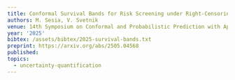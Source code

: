```yaml
---
title: Conformal Survival Bands for Risk Screening under Right-Censoring
authors: M. Sesia, V. Svetnik
venue: 14th Symposium on Conformal and Probabilistic Prediction with Applications
year: '2025'
bibtex: /assets/bibtex/2025-survival-bands.txt
preprint: https://arxiv.org/abs/2505.04568
published:
topics:
  - uncertainty-quantification
---
```


